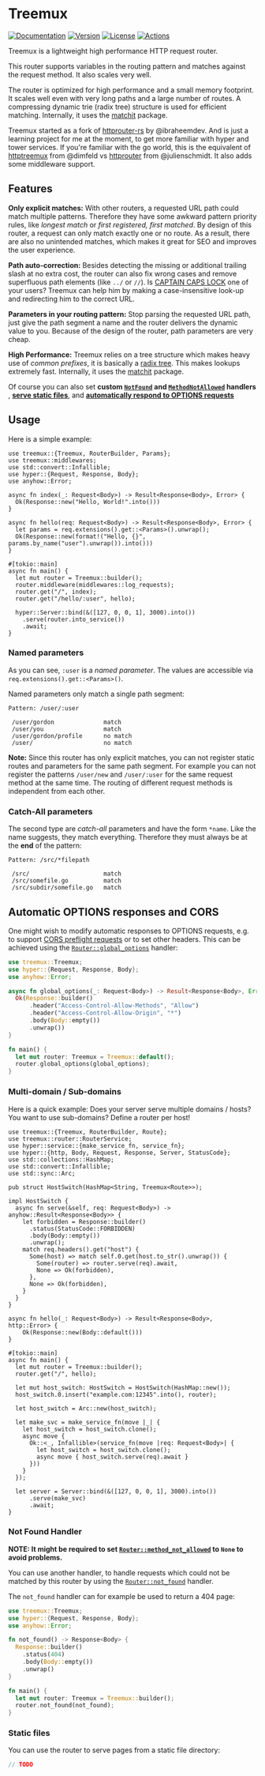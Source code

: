 # Treemux

[![Documentation](https://img.shields.io/badge/docs-0.1.1-4d76ae?style=for-the-badge)](https://docs.rs/treemux/0.1.1)
[![Version](https://img.shields.io/crates/v/treemux?style=for-the-badge)](https://crates.io/crates/treemux)
[![License](https://img.shields.io/crates/l/treemux?style=for-the-badge)](https://crates.io/crates/treemux)
[![Actions](https://img.shields.io/github/workflow/status/casualjim/rs-treemux/Rust/master?style=for-the-badge)](https://github.com/casualjim/rs-treemux/actions)

Treemux is a lightweight high performance HTTP request router.

This router supports variables in the routing pattern and matches against the request method. It also scales very well.

The router is optimized for high performance and a small memory footprint. It scales well even with very long paths and a large number of routes. A compressing dynamic trie (radix tree) structure is used for efficient matching. Internally, it uses the [matchit](https://github.com/ibraheemdev/matchit) package.

Treemux started as a fork of [httprouter-rs](https://github.com/ibraheemdev/httprouter-rs) by @ibraheemdev. And is just a learning project for me at the moment, to get more familiar with hyper and tower services.
If you're familiar with the go world, this is the equivalent of [httptreemux](https://github.com/dimfeld/httptreemux) from @dimfeld vs [httprouter](https://github.com/julienschmidt/httprouter) from @julienschmidt. It also adds some middleware support.

## Features

**Only explicit matches:** With other routers, a requested URL path could match multiple patterns. Therefore they have some awkward pattern priority rules, like *longest match* or *first registered, first matched*. By design of this router, a request can only match exactly one or no route. As a result, there are also no unintended matches, which makes it great for SEO and improves the user experience.

**Path auto-correction:** Besides detecting the missing or additional trailing slash at no extra cost, the router can also fix wrong cases and remove superfluous path elements (like `../` or `//`). Is [CAPTAIN CAPS LOCK](http://www.urbandictionary.com/define.php?term=Captain+Caps+Lock) one of your users? Treemux can help him by making a case-insensitive look-up and redirecting him to the correct URL.

**Parameters in your routing pattern:** Stop parsing the requested URL path, just give the path segment a name and the router delivers the dynamic value to you. Because of the design of the router, path parameters are very cheap.

**High Performance:** Treemux relies on a tree structure which makes heavy use of *common prefixes*, it is basically a [radix tree](https://en.wikipedia.org/wiki/Radix_tree). This makes lookups extremely fast. Internally, it uses the [matchit](https://github.com/ibraheemdev/matchit) package.

Of course you can also set **custom [`NotFound`](https://docs.rs/treemux/newest/treemux/router/struct.Router.html#structfield.not_found) and  [`MethodNotAllowed`](https://docs.rs/treemux/newest/treemux/router/struct.Router.html#structfield.method_not_allowed) handlers** , [**serve static files**](https://docs.rs/treemux/newest/treemux/router/struct.Router.html#method.serve_files), and [**automatically respond to OPTIONS requests**](https://docs.rs/treemux/newest/treemux/router/struct.Router.html#structfield.global_options)

## Usage

Here is a simple example:

```rust,no_run
use treemux::{Treemux, RouterBuilder, Params};
use treemux::middlewares;
use std::convert::Infallible;
use hyper::{Request, Response, Body};
use anyhow::Error;

async fn index(_: Request<Body>) -> Result<Response<Body>, Error> {
  Ok(Response::new("Hello, World!".into()))
}

async fn hello(req: Request<Body>) -> Result<Response<Body>, Error> {
  let params = req.extensions().get::<Params>().unwrap();
  Ok(Response::new(format!("Hello, {}", params.by_name("user").unwrap()).into()))
}

#[tokio::main]
async fn main() {
  let mut router = Treemux::builder();
  router.middleware(middlewares::log_requests);
  router.get("/", index);
  router.get("/hello/:user", hello);

  hyper::Server::bind(&([127, 0, 0, 1], 3000).into())
    .serve(router.into_service())
    .await;
}
```

### Named parameters

As you can see, `:user` is a *named parameter*. The values are accessible via `req.extensions().get::<Params>()`.

Named parameters only match a single path segment:

```ignore
Pattern: /user/:user

 /user/gordon              match
 /user/you                 match
 /user/gordon/profile      no match
 /user/                    no match
```

**Note:** Since this router has only explicit matches, you can not register static routes and parameters for the same path segment. For example you can not register the patterns `/user/new` and `/user/:user` for the same request method at the same time. The routing of different request methods is independent from each other.

### Catch-All parameters

The second type are *catch-all* parameters and have the form `*name`. Like the name suggests, they match everything. Therefore they must always be at the **end** of the pattern:

```ignore
Pattern: /src/*filepath

 /src/                     match
 /src/somefile.go          match
 /src/subdir/somefile.go   match
```

## Automatic OPTIONS responses and CORS

One might wish to modify automatic responses to OPTIONS requests, e.g. to support [CORS preflight requests](https://developer.mozilla.org/en-US/docs/Glossary/preflight_request) or to set other headers. This can be achieved using the [`Router::global_options`](https://docs.rs/treemux/newest/treemux/router/struct.Router.html#structfield.global_options) handler:

```rust
use treemux::Treemux;
use hyper::{Request, Response, Body};
use anyhow::Error;

async fn global_options(_: Request<Body>) -> Result<Response<Body>, Error> {
  Ok(Response::builder()
      .header("Access-Control-Allow-Methods", "Allow")
      .header("Access-Control-Allow-Origin", "*")
      .body(Body::empty())
      .unwrap())
}

fn main() {
  let mut router: Treemux = Treemux::default();
  router.global_options(global_options);
}
```

### Multi-domain / Sub-domains

Here is a quick example: Does your server serve multiple domains / hosts? You want to use sub-domains? Define a router per host!

```rust,no_run
use treemux::{Treemux, RouterBuilder, Route};
use treemux::router::RouterService;
use hyper::service::{make_service_fn, service_fn};
use hyper::{http, Body, Request, Response, Server, StatusCode};
use std::collections::HashMap;
use std::convert::Infallible;
use std::sync::Arc;

pub struct HostSwitch(HashMap<String, Treemux<Route>>);

impl HostSwitch {
  async fn serve(&self, req: Request<Body>) -> anyhow::Result<Response<Body>> {
    let forbidden = Response::builder()
      .status(StatusCode::FORBIDDEN)
      .body(Body::empty())
      .unwrap();
    match req.headers().get("host") {
      Some(host) => match self.0.get(host.to_str().unwrap()) {
        Some(router) => router.serve(req).await,
        None => Ok(forbidden),
      },
      None => Ok(forbidden),
    }
  }
}

async fn hello(_: Request<Body>) -> Result<Response<Body>, http::Error> {
    Ok(Response::new(Body::default()))
}

#[tokio::main]
async fn main() {
  let mut router = Treemux::builder();
  router.get("/", hello);

  let mut host_switch: HostSwitch = HostSwitch(HashMap::new());
  host_switch.0.insert("example.com:12345".into(), router);

  let host_switch = Arc::new(host_switch);
  
  let make_svc = make_service_fn(move |_| {
    let host_switch = host_switch.clone();
    async move {
      Ok::<_, Infallible>(service_fn(move |req: Request<Body>| {
        let host_switch = host_switch.clone();
        async move { host_switch.serve(req).await }
      }))
    }
  });

  let server = Server::bind(&([127, 0, 0, 1], 3000).into())
      .serve(make_svc)
      .await;
}
```

### Not Found Handler

**NOTE: It might be required to set [`Router::method_not_allowed`](https://docs.rs/treemux/newest/treemux/router/struct.Treemux.html#structfield.handle_method_not_allowed) to `None` to avoid problems.**

You can use another handler, to handle requests which could not be matched by this router by using the [`Router::not_found`](https://docs.rs/treemux/newest/treemux/router/struct.Router.html#structfield.not_found) handler.

The `not_found` handler can for example be used to return a 404 page:

```rust
use treemux::Treemux;
use hyper::{Request, Response, Body};
use anyhow::Error;

fn not_found() -> Response<Body> {
  Response::builder()
    .status(404)
    .body(Body::empty())
    .unwrap()
}

fn main() {
  let mut router: Treemux = Treemux::builder();
  router.not_found(not_found);
}
```

### Static files

You can use the router to serve pages from a static file directory:

```rust
// TODO
```
